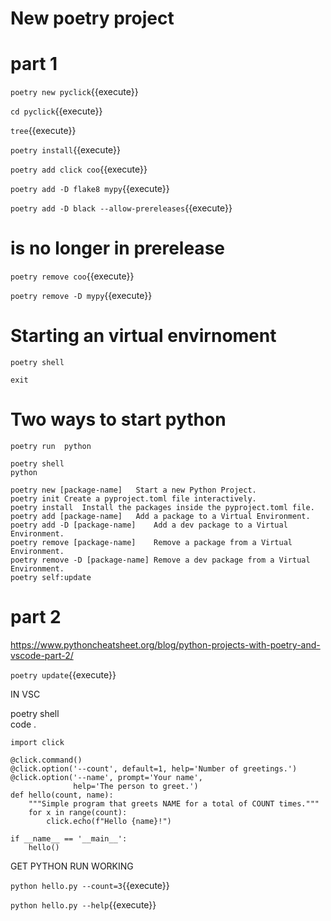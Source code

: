 # New poetry project

# part 1

`poetry new pyclick`{{execute}}

`cd pyclick`{{execute}}

`tree`{{execute}}

`poetry install`{{execute}}

`poetry add click coo`{{execute}}

`poetry add -D flake8 mypy`{{execute}}

`poetry add -D black --allow-prereleases`{{execute}}

# is no longer in prerelease

`poetry remove coo`{{execute}}

`poetry remove -D mypy`{{execute}}

# Starting an virtual envirnoment

`poetry shell`

`exit`

# Two ways to start python

`poetry run  python`

`poetry shell`   
`python`

```
poetry new [package-name]	Start a new Python Project.
poetry init	Create a pyproject.toml file interactively.
poetry install	Install the packages inside the pyproject.toml file.
poetry add [package-name]	Add a package to a Virtual Environment.
poetry add -D [package-name]	Add a dev package to a Virtual Environment.
poetry remove [package-name]	Remove a package from a Virtual Environment.
poetry remove -D [package-name]	Remove a dev package from a Virtual Environment.
poetry self:update
```

# part 2

https://www.pythoncheatsheet.org/blog/python-projects-with-poetry-and-vscode-part-2/

`poetry update`{{execute}}

IN VSC

poetry shell   
code .


```
import click

@click.command()
@click.option('--count', default=1, help='Number of greetings.')
@click.option('--name', prompt='Your name',
              help='The person to greet.')
def hello(count, name):
    """Simple program that greets NAME for a total of COUNT times."""
    for x in range(count):
        click.echo(f"Hello {name}!")

if __name__ == '__main__':
    hello()

```
GET PYTHON RUN WORKING

`python hello.py --count=3`{{execute}}

`python hello.py --help`{{execute}}